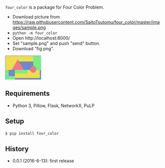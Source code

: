 `four_color` is a package for Four Color Problem.

* Download picture from https://raw.githubusercontent.com/SaitoTsutomu/four_color/master/images/sample.png
* `python -m four_color`
* Open http://localhost:8000/
* Set "sample.png" and push "send" button.
* Download "fig.png".

<!-- Attention: Local paths are not displayed in PyPI! -->
![](https://raw.githubusercontent.com/SaitoTsutomu/four_color/master/images/fig.gif)

## Requirements
* Python 3, Pillow, Flask, NetworkX, PuLP

## Setup

```sh
$ pip install four_color
```

## History

* 0.0.1 (2016-6-13): first release

